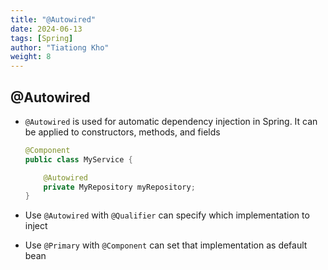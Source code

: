 ```yaml
---
title: "@Autowired"
date: 2024-06-13
tags: [Spring]
author: "Tiationg Kho"
weight: 8
---
```


## @Autowired

- `@Autowired` is used for automatic dependency injection in Spring. It can be applied to constructors, methods, and fields
    
    ```java
    @Component
    public class MyService {
    
        @Autowired
        private MyRepository myRepository;
    }
    ```
    
- Use `@Autowired` with `@Qualifier` can specify which implementation to inject
- Use `@Primary` with `@Component` can set that implementation as default bean